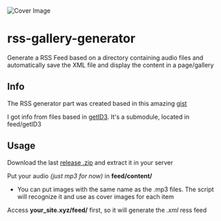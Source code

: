 ![Cover Image](https://i.ibb.co/mhBJRVk/rss-generator.png)

# rss-gallery-generator
Generate a RSS Feed based on a directory containing audio files and automatically save the XML file and display the content in a page/gallery

## Info
The RSS generator part was created based in this amazing [gist](https://gist.github.com/vsoch/4898025919365bf23b6f)

I got info from files based in [getID3](https://github.com/JamesHeinrich/getID3/). It's a submodule, located in feed/getID3

## Usage
Download the last [release .zip](https://github.com/victorandeloci/rss-gallery-generator/releases) and extract it in your server

Put your audio *(just mp3 for now)* in **feed/content/**
* You can put images with the same name as the .mp3 files. The script will recognize it and use as cover images for each item

Access **your_site.xyz/feed/** first, so it will generate the *.xml* ress feed
